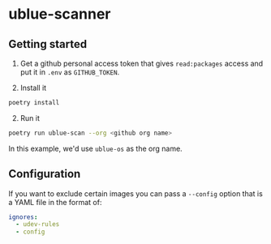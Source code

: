 # ublue-scanner
## Getting started
1. Get a github personal access token that gives `read:packages` access and
   put it in `.env` as `GITHUB_TOKEN`.

2. Install it
```bash
poetry install
```

2. Run it
```bash
poetry run ublue-scan --org <github org name>
```

In this example, we'd use `ublue-os` as the org name.

## Configuration
If you want to exclude certain images you can pass a `--config` option that is
a YAML file in the format of:

```yaml
ignores:
  - udev-rules
  - config
```